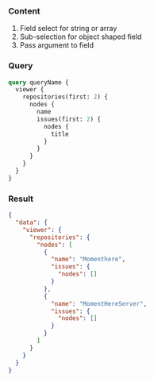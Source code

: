 ### Content

1. Field select for string or array
2. Sub-selection for object shaped field
3. Pass argument to field

### Query

```graphql
query queryName {
  viewer {
    repositories(first: 2) {
      nodes {
        name
        issues(first: 2) {
          nodes {
            title
          }
        }
      }
    }
  }
}
```

### Result

```json
{
  "data": {
    "viewer": {
      "repositories": {
        "nodes": [
          {
            "name": "Momenthere",
            "issues": {
              "nodes": []
            }
          },
          {
            "name": "MomentHereServer",
            "issues": {
              "nodes": []
            }
          }
        ]
      }
    }
  }
}
```
